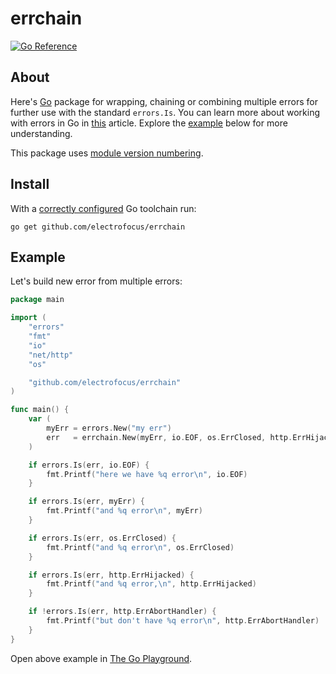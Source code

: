 # errchain

[![Go Reference](https://pkg.go.dev/badge/github.com/electrofocus/errchain.svg)](https://pkg.go.dev/github.com/electrofocus/errchain)

## About

Here's [Go](https://go.dev) package for wrapping, chaining or combining multiple errors for further use with the standard `errors.Is`. You can learn more about working with errors in Go in [this](https://go.dev/blog/go1.13-errors) article. Explore the [example](#example) below for more understanding.

This package uses [module version numbering](https://go.dev/doc/modules/version-numbers).


## Install
With a [correctly configured](https://golang.org/doc/install#testing) Go toolchain run:

```
go get github.com/electrofocus/errchain
```

## Example

Let's build new error from multiple errors:

```go
package main

import (
	"errors"
	"fmt"
	"io"
	"net/http"
	"os"

	"github.com/electrofocus/errchain"
)

func main() {
	var (
		myErr = errors.New("my err")
		err   = errchain.New(myErr, io.EOF, os.ErrClosed, http.ErrHijacked)
	)

	if errors.Is(err, io.EOF) {
		fmt.Printf("here we have %q error\n", io.EOF)
	}

	if errors.Is(err, myErr) {
		fmt.Printf("and %q error\n", myErr)
	}

	if errors.Is(err, os.ErrClosed) {
		fmt.Printf("and %q error\n", os.ErrClosed)
	}

	if errors.Is(err, http.ErrHijacked) {
		fmt.Printf("and %q error,\n", http.ErrHijacked)
	}

	if !errors.Is(err, http.ErrAbortHandler) {
		fmt.Printf("but don't have %q error\n", http.ErrAbortHandler)
	}
}
```

Open above example in [The Go Playground](https://go.dev/play/p/yfPyoY_yVPi).
